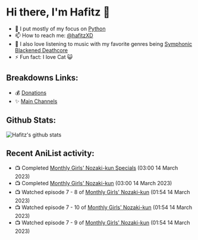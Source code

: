 # Hi there, I'm Hafitz 👋
- 🐍 I put mostly of my focus on [Python](https://python.org)
- 📫 How to reach me: [@hafitzXD](https://t.me/hafitzXD)
- 🎵 I also love listening to music with my favorite genres being [Symphonic Blackened Deathcore](https://youtu.be/qyYmS_iBcy4)
- ⚡ Fun fact: I love Cat 😺

## Breakdowns Links:
- 💰 [Donations](https://t.me/TheBreakdowns/2)
- ✨ [Main Channels](https://t.me/TheBreakdowns)

## Github Stats:
![Hafitz's github stats](https://github-readme-stats.vercel.app/api?username=breakdowns&show_icons=true&count_private=true&bg_color=00000000&text_color=777)

## Recent AniList activity:
<!-- ANILIST_ACTIVITY:start -->

-   📺 Completed [Monthly Girls' Nozaki-kun Specials](https://anilist.co/anime/20869) (03:00 14 March 2023)
-   📺 Completed [Monthly Girls' Nozaki-kun](https://anilist.co/anime/20668) (03:00 14 March 2023)
-   📺 Watched episode 7 - 8 of [Monthly Girls' Nozaki-kun](https://anilist.co/anime/20668) (01:54 14 March 2023)
-   📺 Watched episode 7 - 10 of [Monthly Girls' Nozaki-kun](https://anilist.co/anime/20668) (01:54 14 March 2023)
-   📺 Watched episode 7 - 9 of [Monthly Girls' Nozaki-kun](https://anilist.co/anime/20668) (01:54 14 March 2023)

<!-- ANILIST_ACTIVITY:end -->

